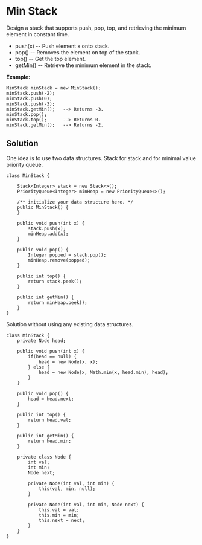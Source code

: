 # Min Stack

Design a stack that supports push, pop, top, and retrieving the minimum element in constant time.

* push\(x\) -- Push element x onto stack.
* pop\(\) -- Removes the element on top of the stack.
* top\(\) -- Get the top element.
* getMin\(\) -- Retrieve the minimum element in the stack.

**Example:**

```
MinStack minStack = new MinStack();
minStack.push(-2);
minStack.push(0);
minStack.push(-3);
minStack.getMin();   --> Returns -3.
minStack.pop();
minStack.top();      --> Returns 0.
minStack.getMin();   --> Returns -2.
```

## Solution

One idea is to use two data structures. Stack for stack and for minimal value priority queue.

```
class MinStack {

    Stack<Integer> stack = new Stack<>();
    PriorityQueue<Integer> minHeap = new PriorityQueue<>();

    /** initialize your data structure here. */
    public MinStack() {
    }

    public void push(int x) {
        stack.push(x);
        minHeap.add(x);
    }

    public void pop() {
        Integer popped = stack.pop();
        minHeap.remove(popped);
    }

    public int top() {
        return stack.peek();
    }

    public int getMin() {
        return minHeap.peek();
    }
}
```

Solution without using any existing data structures. 

```
class MinStack {
    private Node head;
    
    public void push(int x) {
        if(head == null) {
            head = new Node(x, x);
        } else {
            head = new Node(x, Math.min(x, head.min), head);
        }
    }

    public void pop() {
        head = head.next;
    }

    public int top() {
        return head.val;
    }

    public int getMin() {
        return head.min;
    }
    
    private class Node {
        int val;
        int min;
        Node next;
        
        private Node(int val, int min) {
            this(val, min, null);
        }
        
        private Node(int val, int min, Node next) {
            this.val = val;
            this.min = min;
            this.next = next;
        }
    }
}
```



